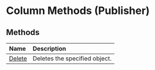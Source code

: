 
# Column Methods (Publisher)

## Methods



|**Name**|**Description**|
|:-----|:-----|
| [Delete](09498d82-e7e3-e301-5f7c-444f0112c480.md)|Deletes the specified object.|
